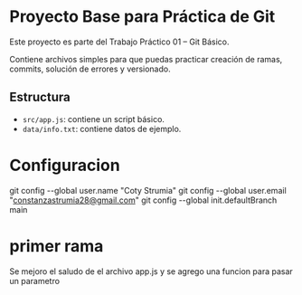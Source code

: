 # Proyecto Base para Práctica de Git

Este proyecto es parte del Trabajo Práctico 01 – Git Básico.

Contiene archivos simples para que puedas practicar creación de ramas, commits, solución de errores y versionado.

## Estructura
- `src/app.js`: contiene un script básico.
- `data/info.txt`: contiene datos de ejemplo.

# Configuracion
git config --global user.name "Coty Strumia"
git config --global user.email "constanzastrumia28@gmail.com"
git config --global init.defaultBranch main

# primer rama
Se mejoro el saludo de el archivo app.js y se agrego una funcion para pasar un parametro

